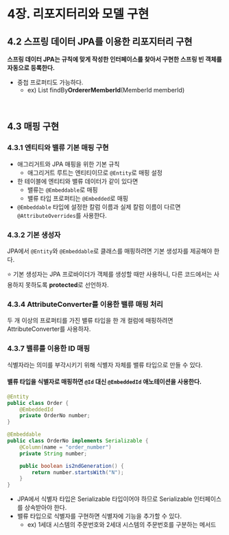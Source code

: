 # 4장. 리포지터리와 모델 구현

## 4.2 스프링 데이터 JPA를 이용한 리포지터리 구현

**스프링 데이터 JPA는 규칙에 맞게 작성한 인터페이스를 찾아서 구현한 스프링 빈 객체를 자동으로 등록한다.**

- 중첩 프로퍼티도 가능하다.
  - ex) List<Order> findBy**OrdererMemberId**(MemberId memberId)

<br>

## 4.3 매핑 구현

### 4.3.1 엔티티와 밸류 기본 매핑 구현

- 애그리거트와 JPA 매핑을 위한 기본 규칙
  - 애그리거트 루트는 엔티티이므로 `@Entity`로 매핑 설정
- 한 테이블에 엔티티와 밸류 데이터가 같이 있다면
  - 밸류는 `@Embeddable`로 매핑
  - 밸류 타입 프로퍼티는 `@Embedded`로 매핑
- `@Embeddable` 타입에 설정한 칼럼 이름과 실제 칼럼 이름이 다르면 `@AttributeOverrides`를 사용한다.

### 4.3.2 기본 생성자

JPA에서 `@Entity`와 `@Embeddable`로 클래스를 매핑하려면 기본 생성자를 제공해야 한다.

⭐ 기본 생성자는 JPA 프로바이더가 객체를 생성할 때만 사용하니, 다른 코드에서는 사용하지 못하도록 **protected**로 선언하자.

### 4.3.4 AttributeConverter를 이용한 밸류 매핑 처리

두 개 이상의 프로퍼티를 가진 밸류 타입을 한 개 컬럼에 매핑하려면 AttributeConverter를 사용하자.

### 4.3.7 밸류를 이용한 ID 매핑

식별자라는 의미를 부각시키기 위해 식별자 자체를 밸류 타입으로 만들 수 있다.

#### 밸류 타입을 식별자로 매핑하면 `@Id` 대신 `@EmbeddedId` 애노테이션을 사용한다.

```java
@Entity
public class Order {
    @EmbeddedId
    private OrderNo number;
}

@Embeddable
public class OrderNo implements Serializable {
    @Column(name = "order_number")
    private String number;

    public boolean is2ndGeneration() {
        return number.startsWith("N");
    }
}
```

- JPA에서 식별자 타입은 Serializable 타입이어야 하므로 Serializable 인터페이스를 상속받아야 한다.
- 밸류 타입으로 식별자를 구현하면 식별자에 기능을 추가할 수 있다.
  - ex) 1세대 시스템의 주문번호와 2세대 시스템의 주문번호를 구분하는 메서드
